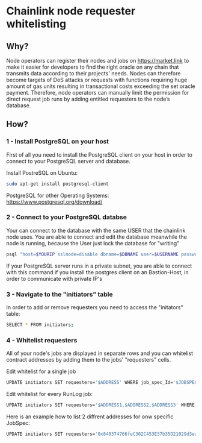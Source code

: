 # Chainlink node requester whitelisting

## Why?
Node operators can register their nodes and jobs on https://market.link to make it easier for developers to find the right oracle on any chain that transmits data according to their projects' needs. Nodes can therefore become targets of DoS attacks or requests with functions requiring huge amount of gas units resulting in transactional costs exceeding the set oracle payment. Therefore, node operators can manually limit the permission for direct request job runs by adding entitled requesters to the node’s database.

## How?

### 1 - Install PostgreSQL on your host

First of all you need to install the PostgreSQL client on your host in order to connect to your PostgreSQL server and database.

Install PostreSQL on Ubuntu:
```bash
sudo apt-get install postgresql-client
```

PostgreSQL for other Operating Systems: https://www.postgresql.org/download/

### 2 - Connect to your PostgreSQL databse
Your can connect to the database with the same USER that the chainlink node uses. You are able to connect and edit the database meanwhile the node is running, because the User just lock the database for "writing"

```bash
psql "host=$YOURIP sslmode=disable dbname=$DBNAME user=$USERNAME password=$PASSWORD"
```
If your PostgreSQL server runs in a private subnet, you are able to connect with this command if you install the postgres client on an Bastion-Host, in order to communicate with private IP's
### 3 - Navigate to the "initiators" table

In order to add or remove requesters you need to access the "initators" table:

```bash
SELECT * FROM initiators;
```

### 4 - Whitelist requesters

All of your node's jobs are displayed in separate rows and you can whitelist contract addresses by adding them to the jobs' "requesters" cells.

Edit whitelist for a single job
```bash
UPDATE initiators SET requesters='$ADDRESS' WHERE job_spec_Id='$JOBSPECID';
```

Edit whitelist for every RunLog job:
```bash
UPDATE initiators SET requesters='$ADDRESS1,$ADDRESS2,$ADDRESS3' WHERE type ='runlog';
```

Here is an example how to list 2 diffrent addresses for onw specific JobSpec:
```bash
UPDATE initiators SET requesters='0x840374766feC302C453E37b35D21029d3ea00333,0xFfD5E84D50EfEfb19fe927347aB2e366D63a8543' WHERE job_spec_Id='7c4b9450-28f7-4b2e-abd7-d428f03ba45c';
```
